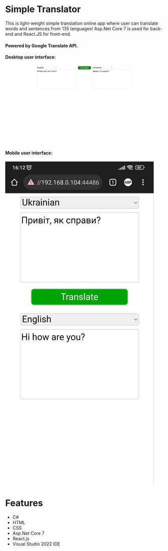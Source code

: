 # Simple Translator
This is light-weight simple translation online app where user can translate words and sentences from 135 languages!
Asp.Net Core 7 is used for back-end and React.JS for front-end.
#### Powered by Google Translate API.

#### Desktop user interface: 
![screenshot1](Screenshots/screenshot1.png)

#### Mobile user interface:
![screenshot2](Screenshots/screenshot2.jpg)

# Features
- C#
- HTML
- CSS
- Asp.Net Core 7
- React.js
- Visual Studio 2022 IDE
